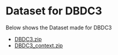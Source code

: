 # Dataset for DBDC3

Below shows the Dataset made for DBDC3

* [DBDC3.zip](https://dbd-challenge.github.io/dbdc3/data/DBDC3.zip)
* [DBDC3_context.zip](https://dbd-challenge.github.io/dbdc3/data/DBDC3_context.zip)

